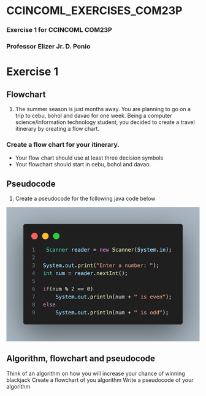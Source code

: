 # CCINCOML_EXERCISES_COM23P
### Exercise 1 for CCINCOML COM23P
### Professor Elizer Jr. D. Ponio

# Exercise 1

## Flowchart 

  1. The summer season is just months away. You are planning to go on a trip to cebu, bohol and davao for one week. Being a computer science/information technology student, you decided to create a travel itinerary by creating a flow chart.

### Create a flow chart for your itinerary.

* Your flow chart should use at least three decision symbols
* Your flowchart should start in cebu, bohol and davao.

## Pseudocode

 1. Create a pseudocode for the following java code below
<img src="odd even.png">

## Algorithm, flowchart and pseudocode
Think of an algorithm on how you will increase your chance of winning blackjack
Create a flowchart of you algorithm
Write a pseudocode of your algorithm
